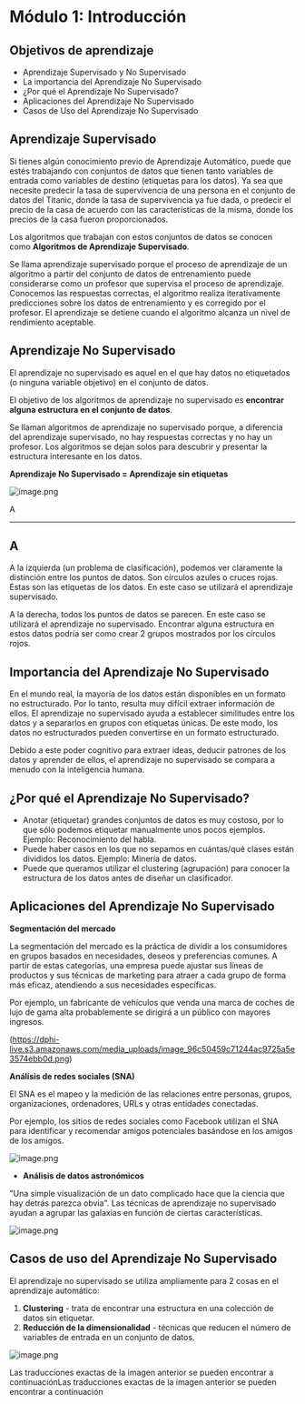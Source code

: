 # Módulo 1: Introducción

## Objetivos de aprendizaje

* Aprendizaje Supervisado y No Supervisado
* La importancia del Aprendizaje No Supervisado
* ¿Por qué el Aprendizaje No Supervisado?
* Aplicaciones del Aprendizaje No Supervisado
* Casos de Uso del Aprendizaje No Supervisado



## Aprendizaje Supervisado

Si tienes algún conocimiento previo de Aprendizaje Automático, puede que estés trabajando con conjuntos de datos que tienen tanto variables de entrada como variables de destino (etiquetas para los datos). Ya sea que necesite predecir la tasa de supervivencia de una persona en el conjunto de datos del Titanic, donde la tasa de supervivencia ya fue dada, o predecir el precio de la casa de acuerdo con las características de la misma, donde los precios de la casa fueron proporcionados.

Los algoritmos que trabajan con estos conjuntos de datos se conocen como **Algoritmos de Aprendizaje Supervisado**.

Se llama aprendizaje supervisado porque el proceso de aprendizaje de un algoritmo a partir del conjunto de datos de entrenamiento puede considerarse como un profesor que supervisa el proceso de aprendizaje. Conocemos las respuestas correctas, el algoritmo realiza iterativamente predicciones sobre los datos de entrenamiento y es corregido por el profesor. El aprendizaje se detiene cuando el algoritmo alcanza un nivel de rendimiento aceptable.

## Aprendizaje No Supervisado

El aprendizaje no supervisado es aquel en el que hay datos no etiquetados (o ninguna variable objetivo) en el conjunto de datos.

El objetivo de los algoritmos de aprendizaje no supervisado es **encontrar alguna estructura en el conjunto de datos**.

Se llaman algoritmos de aprendizaje no supervisado porque, a diferencia del aprendizaje supervisado, no hay respuestas correctas y no hay un profesor. Los algoritmos se dejan solos para descubrir y presentar la estructura interesante en los datos.

**Aprendizaje No Supervisado = Aprendizaje sin etiquetas**



![image.png](https://dphi-live.s3.amazonaws.com/media_uploads/image_e0280b0312804d37896dbdc73468c24a.png)



A

---
A
---




A la izquierda (un problema de clasificación), podemos ver claramente la distinción entre los puntos de datos. Son círculos azules o cruces rojas. Estas son las etiquetas de los datos. En este caso se utilizará el aprendizaje supervisado.

A la derecha, todos los puntos de datos se parecen. En este caso se utilizará el aprendizaje no supervisado. Encontrar alguna estructura en estos datos podría ser como crear 2 grupos mostrados por los círculos rojos.

## Importancia del Aprendizaje No Supervisado

En el mundo real, la mayoría de los datos están disponibles en un formato no estructurado. Por lo tanto, resulta muy difícil extraer información de ellos. El aprendizaje no supervisado ayuda a establecer similitudes entre los datos y a separarlos en grupos con etiquetas únicas. De este modo, los datos no estructurados pueden convertirse en un formato estructurado.

Debido a este poder cognitivo para extraer ideas, deducir patrones de los datos y aprender de ellos, el aprendizaje no supervisado se compara a menudo con la inteligencia humana.

## ¿Por qué el Aprendizaje No Supervisado?

* Anotar (etiquetar) grandes conjuntos de datos es muy costoso, por lo que sólo podemos etiquetar manualmente unos pocos ejemplos. Ejemplo: Reconocimiento del habla.
* Puede haber casos en los que no sepamos en cuántas/qué clases están divididos los datos. Ejemplo: Minería de datos.
* Puede que queramos utilizar el clustering (agrupación) para conocer la estructura de los datos antes de diseñar un clasificador.

## Aplicaciones del Aprendizaje No Supervisado

**Segmentación del mercado**

La segmentación del mercado es la práctica de dividir a los consumidores en grupos basados en necesidades, deseos y preferencias comunes. A partir de estas categorías, una empresa puede ajustar sus líneas de productos y sus técnicas de marketing para atraer a cada grupo de forma más eficaz, atendiendo a sus necesidades específicas.

Por ejemplo, un fabricante de vehículos que venda una marca de coches de lujo de gama alta probablemente se dirigirá a un público con mayores ingresos.

(https://dphi-live.s3.amazonaws.com/media_uploads/image_96c50459c71244ac9725a5e3574ebb0d.png)


**Análisis de redes sociales (SNA)**

El SNA es el mapeo y la medición de las relaciones entre personas, grupos, organizaciones, ordenadores, URLs y otras entidades conectadas.

Por ejemplo, los sitios de redes sociales como Facebook utilizan el SNA para identificar y recomendar amigos potenciales basándose en los amigos de los amigos.


![image.png](https://dphi-live.s3.amazonaws.com/media_uploads/image_6024b8da3e94441b8dcbdcf6135593f5.png)



* **Análisis de datos astronómicos**

"Una simple visualización de un dato complicado hace que la ciencia que hay detrás parezca obvia". Las técnicas de aprendizaje no supervisado ayudan a agrupar las galaxias en función de ciertas características.



![image.png](https://dphi-live.s3.amazonaws.com/media_uploads/image_dd58d33b216841af8abe9fcad4316da3.png)



## Casos de uso del Aprendizaje No Supervisado

El aprendizaje no supervisado se utiliza ampliamente para 2 cosas en el aprendizaje automático:

1. **Clustering** - trata de encontrar una estructura en una colección de datos sin etiquetar.
2. **Reducción de la dimensionalidad** - técnicas que reducen el número de variables de entrada en un conjunto de datos.


![image.png](https://dphi-live.s3.amazonaws.com/media_uploads/image_b8f7710fc013461aaaeb8e28a9f14263.png)


Las traducciones exactas de la imagen anterior se pueden encontrar a continuaciónLas traducciones exactas de la imagen anterior se pueden encontrar a continuación